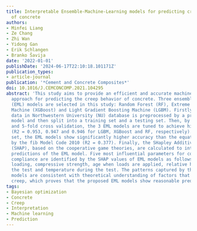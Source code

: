 ```yaml
---
title: Interpretable Ensemble-Machine-Learning models for predicting creep behavior
  of concrete
authors:
- Minfei Liang
- Ze Chang
- Zhi Wan
- Yidong Gan
- Erik Schlangen
- Branko Šavija
date: '2022-01-01'
publishDate: '2024-06-17T22:10:18.101171Z'
publication_types:
- article-journal
publication: '*Cement and Concrete Composites*'
doi: 10.1016/J.CEMCONCOMP.2021.104295
abstract: 'This study aims to provide an efficient and accurate machine learning (ML)
  approach for predicting the creep behavior of concrete. Three ensemble machine learning
  (EML) models are selected in this study: Random Forest (RF), Extreme Gradient Boosting
  Machine (XGBoost) and Light Gradient Boosting Machine (LGBM). Firstly, the creep
  data in Northwestern University (NU) database is preprocessed by a prebuilt XGBoost
  model and then split into a training set and a testing set. Then, by Bayesian Optimization
  and 5-fold cross validation, the 3 EML models are tuned to achieve high accuracy
  (R2 = 0.953, 0.947 and 0.946 for LGBM, XGBoost and RF, respectively). In the testing
  set, the EML models show significantly higher accuracy than the equation proposed
  by the fib Model Code 2010 (R2 = 0.377). Finally, the SHapley Additive exPlanations
  (SHAP), based on the cooperative game theories, are calculated to interpretate the
  predictions of the EML model. Five most influential parameters for concrete creep
  compliance are identified by the SHAP values of EML models as follows: time since
  loading, compressive strength, age when loads are applied, relative humidity during
  the test and temperature during the test. The patterns captured by the three EML
  models are consistent with theoretical understanding of factors that influence concrete
  creep, which proves that the proposed EML models show reasonable predictions.'
tags:
- Bayesian optimization
- Concrete
- Creep
- Interpretation
- Machine learning
- Prediction
---
```

